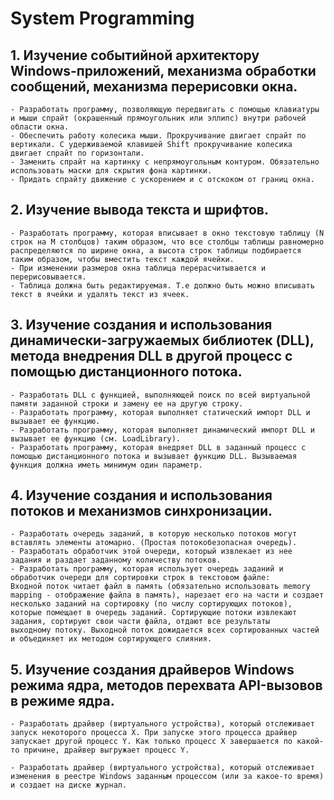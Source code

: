# System Programming
## 1. Изучение событийной архитектору Windows-приложений, механизма обработки сообщений, механизма перерисовки окна. 
    - Разработать программу, позволяющую передвигать с помощью клавиатуры и мыши спрайт (окрашенный прямоугольник или эллипс) внутри рабочей области окна. 
    - Обеспечить работу колесика мыши. Прокручивание двигает спрайт по вертикали. С удерживаемой клавишей Shift прокручивание колесика двигает спрайт по горизонтали. 
    - Заменить спрайт на картинку с непрямоугольным контуром. Обязательно использовать маски для скрытия фона картинки. 
    - Придать спрайту движение с ускорением и с отскоком от границ окна. 
 
## 2. Изучение вывода текста и шрифтов. 
    - Разработать программу, которая вписывает в окно текстовую таблицу (N строк на M столбцов) таким образом, что все столбцы таблицы равномерно 
    распределяются по ширине окна, а высота строк таблицы подбирается таким образом, чтобы вместить текст каждой ячейки. 
    - При изменении размеров окна таблица перерасчитывается и перерисовывается. 
    - Таблица должна быть редактируемая. Т.е должно быть можно вписывать текст в ячейки и удалять текст из ячеек.
 
## 3. Изучение создания и использования динамически-загружаемых библиотек (DLL), метода внедрения DLL в другой процесс с помощью дистанционного потока. 
    - Разработать DLL с функцией, выполняющей поиск по всей виртуальной памяти заданной строки и замену ее на другую строку. 
    - Разработать программу, которая выполняет статический импорт DLL и вызывает ее функцию. 
    - Разработать программу, которая выполняет динамический импорт DLL и вызывает ее функцию (см. LoadLibrary). 
    - Разработать программу, которая внедряет DLL в заданный процесс с помощью дистанционного потока и вызывает функцию DLL. Вызываемая функция должна иметь минимум один параметр.
 
## 4. Изучение создания и использования потоков и механизмов синхронизации. 
    - Разработать очередь заданий, в которую несколько потоков могут вставлять элементы атомарно. (Простая потокобезопасная очередь).
    - Разработать обработчик этой очереди, который извлекает из нее задания и раздает заданному количеству потоков. 
    - Разработать программу, которая использует очередь заданий и обработчик очереди для сортировки строк в текстовом файле: 
    Входной поток читает файл в память (обязательно использовать memory mapping - отображение файла в память), нарезает его на части и создает несколько заданий на сортировку (по числу сортирующих потоков), 
    которые помещает в очередь заданий. Сортирующие потоки извлекают задания, сортируют свои части файла, отдают все результаты 
    выходному потоку. Выходной поток дожидается всех сортированных частей и объединяет их методом сортирующего слияния. 
 
## 5. Изучение создания драйверов Windows режима ядра, методов перехвата API-вызовов в режиме ядра. 
    - Разработать драйвер (виртуального устройства), который отслеживает запуск некоторого процесса X. При запуске этого процесса драйвер 
    запускает другой процесс Y. Как только процесс X завершается по какой-то причине, драйвер выгружает процесс Y. 
    
    - Разработать драйвер (виртуального устройства), который отслеживает изменения в реестре Windows заданным процессом (или за какое-то время) 
    и создает на диске журнал.

